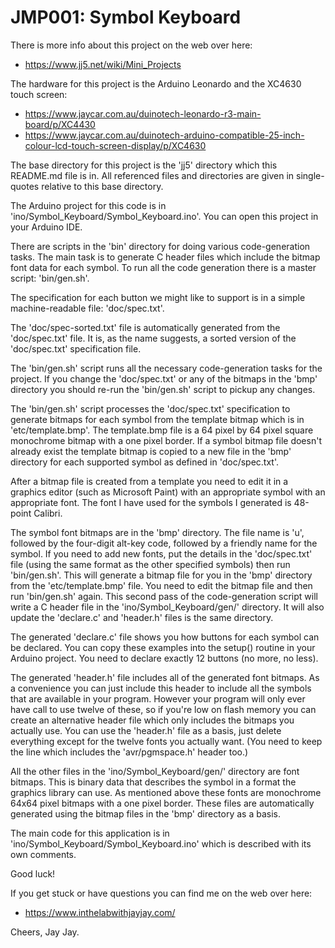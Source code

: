 # JMP001: Symbol Keyboard

There is more info about this project on the web over here:

- https://www.jj5.net/wiki/Mini_Projects

The hardware for this project is the Arduino Leonardo and the XC4630 touch screen:

- https://www.jaycar.com.au/duinotech-leonardo-r3-main-board/p/XC4430
- https://www.jaycar.com.au/duinotech-arduino-compatible-25-inch-colour-lcd-touch-screen-display/p/XC4630

The base directory for this project is the 'jj5' directory which this README.md file is in. All referenced files and
directories are given in single-quotes relative to this base directory.

The Arduino project for this code is in 'ino/Symbol_Keyboard/Symbol_Keyboard.ino'. You can open this project in your
Arduino IDE.

There are scripts in the 'bin' directory for doing various code-generation tasks. The main task is to generate C header
files which include the bitmap font data for each symbol. To run all the code generation there is a master script:
'bin/gen.sh'.

The specification for each button we might like to support is in a simple machine-readable file: 'doc/spec.txt'.

The 'doc/spec-sorted.txt' file is automatically generated from the 'doc/spec.txt' file. It is, as the name suggests, a
sorted version of the 'doc/spec.txt' specification file.

The 'bin/gen.sh' script runs all the necessary code-generation tasks for the project. If you change the 'doc/spec.txt' or
any of the bitmaps in the 'bmp' directory you should re-run the 'bin/gen.sh' script to pickup any changes.

The 'bin/gen.sh' script processes the 'doc/spec.txt' specification to generate bitmaps for each symbol from the template
bitmap which is in 'etc/template.bmp'. The template.bmp file is a 64 pixel by 64 pixel square monochrome bitmap with a one
pixel border. If a symbol bitmap file doesn't already exist the template bitmap is copied to a new file in the 'bmp'
directory for each supported symbol as defined in 'doc/spec.txt'.

After a bitmap file is created from a template you need to edit it in a graphics editor (such as Microsoft Paint) with an
appropriate symbol with an appropriate font. The font I have used for the symbols I generated is 48-point Calibri.

The symbol font bitmaps are in the 'bmp' directory. The file name is 'u', followed by the four-digit alt-key code, followed
by a friendly name for the symbol. If you need to add new fonts, put the details in the 'doc/spec.txt' file (using the same
format as the other specified symbols) then run 'bin/gen.sh'. This will generate a bitmap file for you in the 'bmp'
directory from the 'etc/template.bmp' file. You need to edit the bitmap file and then run 'bin/gen.sh' again. This second
pass of the code-generation script will write a C header file in the 'ino/Symbol_Keyboard/gen/' directory. It will also
update the 'declare.c' and 'header.h' files is the same directory.

The generated 'declare.c' file shows you how buttons for each symbol can be declared. You can copy these examples into the
setup() routine in your Arduino project. You need to declare exactly 12 buttons (no more, no less).

The generated 'header.h' file includes all of the generated font bitmaps. As a convenience you can just include this header
to include all the symbols that are available in your program. However your program will only ever have call to use twelve
of these, so if you're low on flash memory you can create an alternative header file which only includes the bitmaps you
actually use. You can use the 'header.h' file as a basis, just delete everything except for the twelve fonts you actually
want. (You need to keep the line which includes the 'avr/pgmspace.h' header too.)

All the other files in the 'ino/Symbol_Keyboard/gen/' directory are font bitmaps. This is binary data that describes the
symbol in a format the graphics library can use. As mentioned above these fonts are monochrome 64x64 pixel bitmaps with a
one pixel border. These files are automatically generated using the bitmap files in the 'bmp' directory as a basis.

The main code for this application is in 'ino/Symbol_Keyboard/Symbol_Keyboard.ino' which is described with its own comments.

Good luck!

If you get stuck or have questions you can find me on the web over here:

- https://www.inthelabwithjayjay.com/

Cheers,
Jay Jay.
